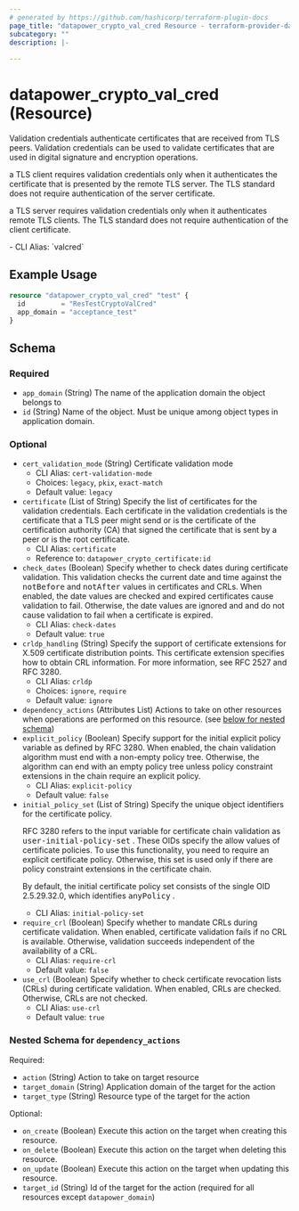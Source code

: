 ```yaml
---
# generated by https://github.com/hashicorp/terraform-plugin-docs
page_title: "datapower_crypto_val_cred Resource - terraform-provider-datapower"
subcategory: ""
description: |-
  
---
```


# datapower_crypto_val_cred (Resource)

<p>Validation credentials authenticate certificates that are received from TLS peers. Validation credentials can be used to validate certificates that are used in digital signature and encryption operations.</p><p>a TLS client requires validation credentials only when it authenticates the certificate that is presented by the remote TLS server. The TLS standard does not require authentication of the server certificate.</p><p>a TLS server requires validation credentials only when it authenticates remote TLS clients. The TLS standard does not require authentication of the client certificate.</p>
  - CLI Alias: `valcred`

## Example Usage

```terraform
resource "datapower_crypto_val_cred" "test" {
  id         = "ResTestCryptoValCred"
  app_domain = "acceptance_test"
}
```

<!-- schema generated by tfplugindocs -->
## Schema

### Required

- `app_domain` (String) The name of the application domain the object belongs to
- `id` (String) Name of the object. Must be unique among object types in application domain.

### Optional

- `cert_validation_mode` (String) Certificate validation mode
  - CLI Alias: `cert-validation-mode`
  - Choices: `legacy`, `pkix`, `exact-match`
  - Default value: `legacy`
- `certificate` (List of String) Specify the list of certificates for the validation credentials. Each certificate in the validation credentials is the certificate that a TLS peer might send or is the certificate of the certification authority (CA) that signed the certificate that is sent by a peer or is the root certificate.
  - CLI Alias: `certificate`
  - Reference to: `datapower_crypto_certificate:id`
- `check_dates` (Boolean) Specify whether to check dates during certificate validation. This validation checks the current date and time against the <tt>notBefore</tt> and <tt>notAfter</tt> values in certificates and CRLs. When enabled, the date values are checked and expired certificates cause validation to fail. Otherwise, the date values are ignored and and do not cause validation to fail when a certificate is expired.
  - CLI Alias: `check-dates`
  - Default value: `true`
- `crldp_handling` (String) Specify the support of certificate extensions for X.509 certificate distribution points. This certificate extension specifies how to obtain CRL information. For more information, see RFC 2527 and RFC 3280.
  - CLI Alias: `crldp`
  - Choices: `ignore`, `require`
  - Default value: `ignore`
- `dependency_actions` (Attributes List) Actions to take on other resources when operations are performed on this resource. (see [below for nested schema](#nestedatt--dependency_actions))
- `explicit_policy` (Boolean) Specify support for the initial explicit policy variable as defined by RFC 3280. When enabled, the chain validation algorithm must end with a non-empty policy tree. Otherwise, the algorithm can end with an empty policy tree unless policy constraint extensions in the chain require an explicit policy.
  - CLI Alias: `explicit-policy`
  - Default value: `false`
- `initial_policy_set` (List of String) Specify the unique object identifiers for the certificate policy. <p>RFC 3280 refers to the input variable for certificate chain validation as <tt>user-initial-policy-set</tt> . These OIDs specify the allow values of certificate policies. To use this functionality, you need to require an explicit certificate policy. Otherwise, this set is used only if there are policy constraint extensions in the certificate chain.</p><p>By default, the initial certificate policy set consists of the single OID 2.5.29.32.0, which identifies <tt>anyPolicy</tt> .</p>
  - CLI Alias: `initial-policy-set`
- `require_crl` (Boolean) Specify whether to mandate CRLs during certificate validation. When enabled, certificate validation fails if no CRL is available. Otherwise, validation succeeds independent of the availability of a CRL.
  - CLI Alias: `require-crl`
  - Default value: `false`
- `use_crl` (Boolean) Specify whether to check certificate revocation lists (CRLs) during certificate validation. When enabled, CRLs are checked. Otherwise, CRLs are not checked.
  - CLI Alias: `use-crl`
  - Default value: `true`

<a id="nestedatt--dependency_actions"></a>
### Nested Schema for `dependency_actions`

Required:

- `action` (String) Action to take on target resource
- `target_domain` (String) Application domain of the target for the action
- `target_type` (String) Resource type of the target for the action

Optional:

- `on_create` (Boolean) Execute this action on the target when creating this resource.
- `on_delete` (Boolean) Execute this action on the target when deleting this resource.
- `on_update` (Boolean) Execute this action on the target when updating this resource.
- `target_id` (String) Id of the target for the action (required for all resources except `datapower_domain`)

